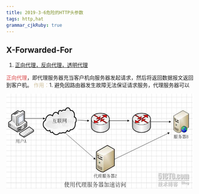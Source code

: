 ```yaml
---
title: 2019-3-6危险的HTTP头参数
tags: http,hat
grammar_cjkRuby: true
---
```


## X-Forwarded-For
 1. [正向代理，反向代理，透明代理](https://blog.51cto.com/z00w00/1031287)
 
 <font color="#db494a">正向代理</font>，即代理服务器充当客户机向服务器发起请求，然后将返回数据报文返回到客户机。
 <font color='#d0c29f'>作用：</font>1. 避免因路由器发生故障无法保证请求服务，代理服务器可以
 
 ![正向代理](https://www.github.com/Merlynr/Markdown/raw/noteImg/小书匠/1551886318563.png)
 